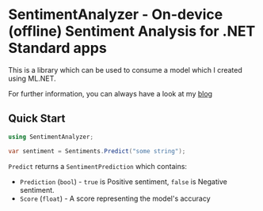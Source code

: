 ﻿# SentimentAnalyzer - On-device (offline) Sentiment Analysis for .NET Standard apps
 
 This is a library which can be used to consume a model which I created using ML.NET. 
 
 For further information, you can always have a look at my [blog](https://www.arafattehsin.com/blog/sentimentanalyzer-ondevice-machine-learning/)
 
## Quick Start

```c#
using SentimentAnalyzer;

var sentiment = Sentiments.Predict("some string");
```

`Predict` returns a `SentimentPrediction` which contains:

- `Prediction` (`bool`) - `true` is Positive sentiment, `false` is Negative sentiment.
- `Score` (`float`) - A score representing the model's accuracy

